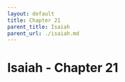 ```yaml
---
layout: default
title: Chapter 21
parent_title: Isaiah
parent_url: ./isaiah.md
---
```


# Isaiah - Chapter 21
